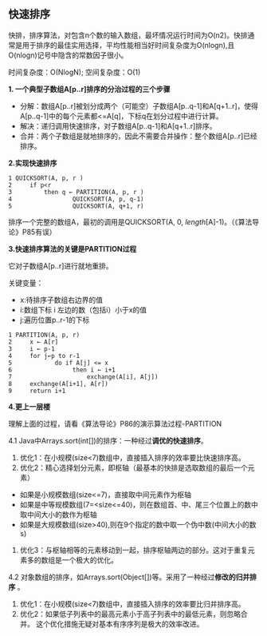 ## 快速排序

快排，排序算法，对包含n个数的输入数组，最坏情况运行时间为O(n2)。快排通常是用于排序的最佳实用选择，平均性能相当好时间复杂度为O(nlogn),且O(nlogn)记号中隐含的常数因子很小。

时间复杂度：O(NlogN); 空间复杂度：O(1)

**1. 一个典型子数组A[p..r]排序的分治过程的三个步骤**

- 分解：数组A[p..r]被划分成两个（可能空）子数组A[p..q-1]和A[q+1..r]，使得A[p..q-1]中的每个元素都<=A[q]，下标q在划分过程中进行计算。
- 解决：递归调用快速排序，对子数组A[p..q-1]和A[q+1..r]排序。
- 合并：两个子数组是就地排序的，因此不需要合并操作：整个数组A[p..r]已经排序。

**2.实现快速排序**

```
1 QUICKSORT(A, p, r )
2     if p<r
3         then q ← PARTITION(A, p, r )
4                 QUICKSORT(A, p, q-1)
5                 QUICKSORT(A, q+1, r)
```

排序一个完整的数组A，最初的调用是QUICKSORT(A, 0, *length*[A]-1)。（《算法导论》P85有误）

**3.快速排序算法的关键是PARTITION过程**

它对子数组A[p..r]进行就地重排。

关键变量：

- x:待排序子数组右边界的值
- i:数组下标 i 左边的数（包括i）小于x的值
- j:遍历位置p..r-1的下标



```
1 PARTITION(A, p, r)
2     x ← A[r]
3     i ← p-1
4     for j←p to r-1
5            do if A[j] <= x
6                 then i ← i+1
7                     exchange(A[i], A[j])    
8     exchange(A[i+1], A[r])
9     return i+1
```



**4.更上一层楼**

理解上面的过程，请看《算法导论》P86的演示算法过程-PARTITION

4.1 Java中Arrays.sort(int[])的排序：一种经过**调优的快速排序**。

1. 优化1：在小规模(size<7)数组中，直接插入排序的效率要比快速排序高。  
2. 优化2：精心选择划分元素，即枢轴（最基本的快排是选取数组的最后一个元素）

- 如果是小规模数组(size<=7)，直接取中间元素作为枢轴
- 如果是中等规模数组(7=<size<=40)，则在数组首、中、尾三个位置上的数中取中间大小的数作为枢轴
- 如果是大规模数组(size>40),则在9个指定的数中取一个伪中数(中间大小的数s)

1. 优化3：与枢轴相等的元素移动到一起，排序枢轴两边的部分。这对于重复元素多的数组是一个极大的优化。

4.2 对象数组的排序，如Arrays.sort(Object[])等。采用了一种经过**修改的归并排序** 。

1. 优化1：在小规模(size<7)数组中，直接插入排序的效率要比归并排序高。
2. 优化2：如果低子列表中的最高元素小于高子列表中的最低元素，则忽略合并。 这个优化措施无疑对基本有序序列是极大的效率改进。